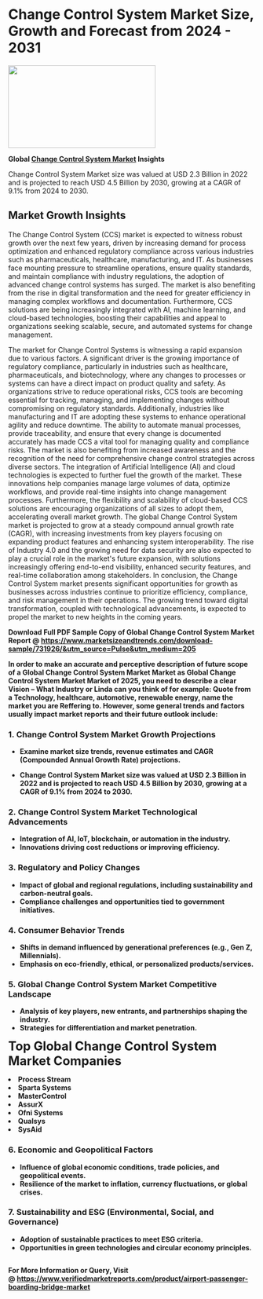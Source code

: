 <H1>Change Control System Market Size, Growth and Forecast from 2024 - 2031</H1><img class="aligncenter size-medium wp-image-584254" src="https://thirdeyenews.in/wp-content/uploads/2024/09/Global-Market-Research-300x168.jpeg" alt="" width="300" height="168" /><p><strong>Global&nbsp;<a href="https://www.marketsizeandtrends.com/download-sample/731926/&amp;utm_source=Pulse&amp;utm_medium=205">Change Control System Market</a> Insights</strong></p><p>Change Control System Market size was valued at USD 2.3 Billion in 2022 and is projected to reach USD 4.5 Billion by 2030, growing at a CAGR of 9.1% from 2024 to 2030.</p><p><h2>Market Growth Insights</h2> <p>The Change Control System (CCS) market is expected to witness robust growth over the next few years, driven by increasing demand for process optimization and enhanced regulatory compliance across various industries such as pharmaceuticals, healthcare, manufacturing, and IT. As businesses face mounting pressure to streamline operations, ensure quality standards, and maintain compliance with industry regulations, the adoption of advanced change control systems has surged. The market is also benefiting from the rise in digital transformation and the need for greater efficiency in managing complex workflows and documentation. Furthermore, CCS solutions are being increasingly integrated with AI, machine learning, and cloud-based technologies, boosting their capabilities and appeal to organizations seeking scalable, secure, and automated systems for change management.</p> <p><strong></strong></p> <p>The market for Change Control Systems is witnessing a rapid expansion due to various factors. A significant driver is the growing importance of regulatory compliance, particularly in industries such as healthcare, pharmaceuticals, and biotechnology, where any changes to processes or systems can have a direct impact on product quality and safety. As organizations strive to reduce operational risks, CCS tools are becoming essential for tracking, managing, and implementing changes without compromising on regulatory standards. Additionally, industries like manufacturing and IT are adopting these systems to enhance operational agility and reduce downtime. The ability to automate manual processes, provide traceability, and ensure that every change is documented accurately has made CCS a vital tool for managing quality and compliance risks. The market is also benefiting from increased awareness and the recognition of the need for comprehensive change control strategies across diverse sectors. The integration of Artificial Intelligence (AI) and cloud technologies is expected to further fuel the growth of the market. These innovations help companies manage large volumes of data, optimize workflows, and provide real-time insights into change management processes. Furthermore, the flexibility and scalability of cloud-based CCS solutions are encouraging organizations of all sizes to adopt them, accelerating overall market growth. The global Change Control System market is projected to grow at a steady compound annual growth rate (CAGR), with increasing investments from key players focusing on expanding product features and enhancing system interoperability. The rise of Industry 4.0 and the growing need for data security are also expected to play a crucial role in the market's future expansion, with solutions increasingly offering end-to-end visibility, enhanced security features, and real-time collaboration among stakeholders. In conclusion, the Change Control System market presents significant opportunities for growth as businesses across industries continue to prioritize efficiency, compliance, and risk management in their operations. The growing trend toward digital transformation, coupled with technological advancements, is expected to propel the market to new heights in the coming years.</p> <p><strong></p><p><span class=""><strong>Download Full PDF Sample Copy of Global Change Control System Market Report</strong> @ <a href="https://www.marketsizeandtrends.com/download-sample/731926/&amp;utm_source=Pulse&amp;utm_medium=205" target="_blank">https://www.marketsizeandtrends.com/download-sample/731926/&amp;utm_source=Pulse&amp;utm_medium=205</a></span></p><p>In order to make an accurate and perceptive description of future scope of a Global&nbsp;Change Control System Market Market as Global&nbsp;Change Control System Market Market of 2025, you need to describe a clear Vision &ndash; What Industry or Linda can you think of for example: Quote from a Technology, healthcare, automotive, renewable energy, name the market you are Reffering to. However, some general trends and factors usually impact market reports and their future outlook include:</p><h3>1.&nbsp;<strong>Change Control System Market Growth Projections</strong></h3><ul><li>Examine market size trends, revenue estimates and CAGR (Compounded Annual Growth Rate) projections.</li><li><p>Change Control System Market size was valued at USD 2.3 Billion in 2022 and is projected to reach USD 4.5 Billion by 2030, growing at a CAGR of 9.1% from 2024 to 2030.</p></li></ul><h3>2.&nbsp;<strong>Change Control System Market Technological Advancements</strong></h3><ul><li>Integration of AI, IoT, blockchain, or automation in the industry.</li><li>Innovations driving cost reductions or improving efficiency.</li></ul><h3>3.&nbsp;<strong>Regulatory and Policy Changes</strong></h3><ul><li>Impact of global and regional regulations, including sustainability and carbon-neutral goals.</li><li>Compliance challenges and opportunities tied to government initiatives.</li></ul><h3>4.&nbsp;<strong>Consumer Behavior Trends</strong></h3><ul><li>Shifts in demand influenced by generational preferences (e.g., Gen Z, Millennials).</li><li>Emphasis on eco-friendly, ethical, or personalized products/services.</li></ul><h3>5.&nbsp;<strong>Global Change Control System Market Competitive Landscape</strong></h3><ul><li>Analysis of key players, new entrants, and partnerships shaping the industry.</li><li>Strategies for differentiation and market penetration.</li></ul><p data-pm-slice="1 1 []"><span style="color: inherit; font-family: inherit; font-size: 25px;">Top Global Change Control System Market Companies</span></p><div class="" data-test-id=""><p><li>Process Stream</li><li> Sparta Systems</li><li> MasterControl</li><li> AssurX</li><li> Ofni Systems</li><li> Qualsys</li><li> SysAid</li></p></div><h3>6.&nbsp;<strong>Economic and Geopolitical Factors</strong></h3><ul><li>Influence of global economic conditions, trade policies, and geopolitical events.</li><li>Resilience of the market to inflation, currency fluctuations, or global crises.</li></ul><h3>7.&nbsp;<strong>Sustainability and ESG (Environmental, Social, and Governance)</strong></h3><ul><li>Adoption of sustainable practices to meet ESG criteria.</li><li>Opportunities in green technologies and circular economy principles.</li></ul><h2><strong style="font-size: 14px;">For More Information or Query, Visit @&nbsp;</strong><a style="background-color: #ffffff; font-size: 14px;" href="https://www.marketsizeandtrends.com/report/change-control-system-market/" target="_blank">https://www.verifiedmarketreports.com/product/airport-passenger-boarding-bridge-market</a></h2>
